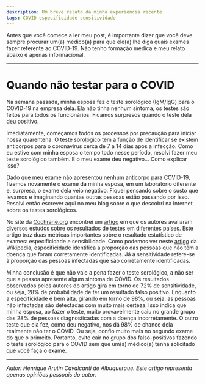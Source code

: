 ```yaml
---
description: Um breve relato da minha experiência recente 
tags: COVID especificidade sensitividade 
---
```


Antes que você comece a ler meu post, é importante dizer que você deve sempre procurar um(a) médico(a) para que ele(a) lhe diga quais exames fazer referente ao COVID-19. Não tenho formação médica e meu relato abaixo é apenas informacional.

---

Quando não testar para o COVID
==============================

Na semana passada, minha esposa fez o teste sorológico (IgM/IgG) para o COVID-19 na empresa dela. Ela não tinha nenhum sintoma, os testes são feitos para todos os funcionários. Ficamos surpresos quando o teste dela deu positivo.

Imediatamente, começamos todos os processos por precaução para iniciar nossa quarentena. O teste sorológico tem a função de identificar se existem anticorpos para o coronavírus cerca de 7 a 14 dias após a infecção. Como eu estive com minha esposa o tempo todo nesse período, resolvi fazer meu teste sorológico também. E o meu exame deu negativo... Como explicar isso?

Dado que meu exame não apresentou nenhum anticorpo para COVID-19, fizemos novamente o exame da minha esposa, em um laboratório diferente e, surpresa, o exame dela veio negativo. Fiquei pensando sobre o susto que levamos e imaginando quantas outras pessoas estão passando por isso. Resolvi então escrever aqui no meu blog sobre o que descobri na Internet sobre os testes sorológicos.

No site da [Cochrane.org](https://cochrane.org) encontrei um [artigo](https://www.cochrane.org/pt/CD013652/INFECTN_qual-e-precisao-diagnostica-dos-testes-de-anticorpos-para-detectar-infeccao-pelo-virus-da-covid-19) em que os autores avaliaram diversos estudos sobre os resultados de testes em diferentes países. Este artigo traz duas métricas importantes sobre o resultado estatístico de exames: especificidade e sensibilidade. Como podemos ver neste [artigo](https://en.wikipedia.org/wiki/Sensitivity_and_specificity) da Wikipedia, especificidade identifica a proporção das pessoas que não têm a doença que foram corretamente identificadas. Já a sensitividade refere-se à proporção das pessoas infectadas que são corretamente identificadas.

Minha conclusão é que não vale a pena fazer o teste sorológico, a não ser que a pessoa apresente algum sintoma de COVID. Os resultados observados pelos autores do artigo gira em torno de 72% de sensitividade, ou seja, 28% de probabilidade de ter um resultado falso positivo. Enquanto a especificidade é bem alta, girando em torno de 98%, ou seja, as pessoas não infectadas são detectadas com muito mais certeza. Isso indica que minha esposa, ao fazer o teste, muito provavelmente caiu no grande grupo das 28% de pessoas diagnosticadas com a doença incorretamente. O outro teste que ela fez, como deu negativo, nos dá 98% de chance dela realmente não ter o COVID. Ou seja, confio muito mais no segundo exame do que o primeito. Portanto, evite cair no grupo dos falso-positivos fazendo o teste sorológico para o COVID sem que um(a) médico(a) tenha solicitado que você faça o exame.

---
*Autor: Henrique Arutin Cavalcanti de Albuquerque. Este artigo representa apenas opiniões pessoais do autor.*
